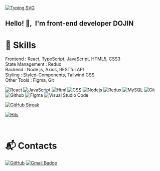 <a href="https://git.io/typing-svg"><img src="https://readme-typing-svg.demolab.com?font=Open+Sans&pause=1000&color=F7DF1E&width=435&lines=Welcome+to+GitHub+of+Front-end+Developer+" alt="Typing SVG" /></a>

<h2> Hello! 👋,&nbsp I'm front-end developer DOJIN</h2>

<h1>🔧 Skills</h1>
Frontend :  React, TypeScript, JavaScript, HTML5, CSS3<br>
State Management :  Redux<br>
Backend :  Node.js, Axios, RESTful API<br>
Styling :  Styled-Components, Tailwind CSS<br>
Other Tools :  Figma, Git



![React](https://img.shields.io/badge/react-61DAFB?style=for-the-badge&logo=react&logoColor=white)
![JavaScript](https://img.shields.io/badge/javascript-F7DF1E?style=for-the-badge&logo=javascript&logoColor=white)
![Html](https://img.shields.io/badge/html5-764ABC?style=for-the-badge&logo=html5&logoColor=white)
![CSS](https://img.shields.io/badge/css-663399?style=for-the-badge&logo=css&logoColor=white)
![Nodejs](https://img.shields.io/badge/nodedotjs-5FA04E?style=for-the-badge&logo=nodedotjs&logoColor=white)
![Redux](https://img.shields.io/badge/redux-5FA04E?style=for-the-badge&logo=redux&logoColor=white)
![MySQL](https://img.shields.io/badge/mysql-4479A1?style=for-the-badge&logo=mysql&logoColor=white)
![Git](https://img.shields.io/badge/Git-F05032.svg?&style=for-the-badge&logo=Git&logoColor=white)
![Github](https://img.shields.io/badge/github-181717?style=for-the-badge&logo=github&logoColor=white)
![Figma](https://img.shields.io/badge/figma-F24E1E?style=for-the-badge&logo=figma&logoColor=white)
![Visual Studio Code](https://img.shields.io/badge/Visual%20Studio%20Code-007ACC.svg?&style=for-the-badge&logo=Visual%20Studio%20Code&logoColor=white)

[![GitHub Streak](https://github-readme-streak-stats.herokuapp.com/?user=dodosdev&theme=tokyonight)](https://git.io/streak-stats)     

[![Hits](https://hits.seeyoufarm.com/api/count/incr/badge.svg?url=https%3A%2F%2Fgithub.com%2Fdkssud8150%2F&count_bg=%232AB4E5D6&title_bg=%23555555&icon=&icon_color=%23E7E7E7&title=views&edge_flat=false)](https://hits.seeyoufarm.com)

<br>

# :mailbox_with_mail: Contacts
[![GitHub](http://img.shields.io/badge/-GitHub-black?style=flat-square&logo=github&link=[https://github.com/dodosdev)](https://github.com/dodosdev/)
[![Gmail Badge](https://img.shields.io/badge/Gmail-d14836?style=flat-square&logo=Gmail&logoColor=white&link=mailto:dodosdev@gmail.com)](mailto:dodosdev@gmail.com)
<!--https://soo-vely-dev.tistory.com/159-->
